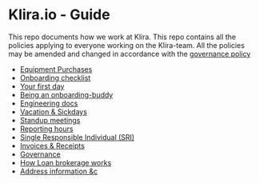 # Klira.io - Guide

This repo documents how we work at Klira. This repo contains all the
policies applying to everyone working on the Klira-team. All the
policies may be amended and changed in accordance with the [governance policy](governance.md)

- [Equipment Purchases](equipment.md)
- [Onboarding checklist](onboarding-checklist.md)
- [Your first day](your-first-day.md)
- [Being an onboarding-buddy](being-a-buddy.md)
- [Engineering docs](engineering/)
- [Vacation & Sickdays](vacation-and-sickdays.md)
- [Standup meetings](standup.md)
- [Reporting hours](reporting-hours.md)
- [Single Responsible Individual (SRI)](single-responsible-individual.md)
- [Invoices & Receipts](receipts-invoices.md)
- [Governance](governance.md)
- [How Loan brokerage works](./loan-broker-101.md)
- [Address information &c](./address.md)
